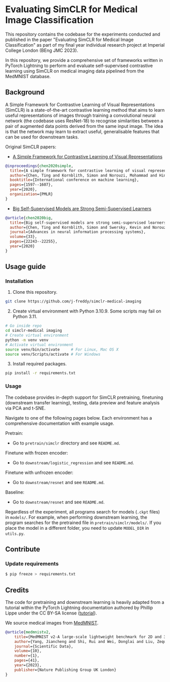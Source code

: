 # Evaluating SimCLR for Medical Image Classification

This repository contains the codebase for the experiments conducted and
published in the paper "Evaluating SimCLR for Medical Image Classification" as
part of my final year individual research project at Imperial College
London (BEng JMC 2023).

In this repository, we provide a comprehensive set of frameworks written in
PyTorch Lightning to perform and evaluate self-supervised contrastive learning
using SimCLR on medical imaging data pipelined from the MedMNIST database.

<!-- Abstract here -->
<!--
> The quick brown fox jumps over the lazy dog! 
-->

## Background

A Simple Framework for Contrastive Learning of Visual Representations (SimCLR)
is a state-of-the-art contrastive learning method that aims to learn useful
representations of images through training a convolutional neural network (the
codebase uses ResNet-18) to recognise similarities between a pair of augmented
data points derived from the same input image. The idea is that the network may
learn to extract useful, generalisable features that can be used for downstream
tasks.

Original SimCLR papers:
- [A Simple Framework for Contrastive Learning of Visual Representations][simclr]
```bibtex
@inproceedings{chen2020simple,
  title={A simple framework for contrastive learning of visual representations},
  author={Chen, Ting and Kornblith, Simon and Norouzi, Mohammad and Hinton, Geoffrey},
  booktitle={International conference on machine learning},
  pages={1597--1607},
  year={2020},
  organization={PMLR}
}
```
- [Big Self-Supervised Models are Strong Semi-Supervised Learners][simclrv2]
```bibtex
@article{chen2020big,
  title={Big self-supervised models are strong semi-supervised learners},
  author={Chen, Ting and Kornblith, Simon and Swersky, Kevin and Norouzi, Mohammad and Hinton, Geoffrey E},
  journal={Advances in neural information processing systems},
  volume={33},
  pages={22243--22255},
  year={2020}
}
```

[simclr]: https://arxiv.org/pdf/2002.05709.pdf
[simclrv2]: https://arxiv.org/pdf/2006.10029.pdf

<!-- Contributions -->
<!--
## Contributions

- how well does a SimCLR setup that works well for natural images transfer to medical images?
- 4 augmentation sequences (list them out)
- lack of data
- unbalanced dataset
- evaluation metrics & representations
-->

## Usage guide

### Installation

1. Clone this repository.
```bash
git clone https://github.com/j-freddy/simclr-medical-imaging
```

2. Create virtual environment with Python 3.10.9. Some scripts may fail on
   Python 3.11.
```bash
# Go inside repo
cd simclr-medical imaging
# Create virtual environment
python -m venv venv
# Activate virtual environment
source venv/bin/activate     # For Linux, Mac OS X
source venv/Scripts/activate # For Windows
```

3. Install required packages.
```bash
pip install -r requirements.txt
```

### Usage

The codebase provides in-depth support for SimCLR pretraining, finetuning
(downstream transfer learning), testing, data preview and feature analysis via
PCA and t-SNE.

Navigate to one of the following pages below. Each environment has a
comprehensive documentation with example usage.

Pretrain:
- Go to `pretrain/simclr` directory and see `README.md`.

Finetune with frozen encoder:
- Go to `downstream/logistic_regression` and see `README.md`.

Finetune with unfrozen encoder:
- Go to `downstream/resnet` and see `README.md`.

Baseline:
- Go to `downstream/resnet` and see `README.md`.

Regardless of the experiment, all programs search for models (`.ckpt` files) in
`models/`. For example, when performing downstream learning, the program
searches for the pretrained file in `pretrain/simclr/models/`. If you place the
model in a different folder, you need to update `MODEL_DIR` in `utils.py`.

## Contribute

### Update requirements

```bash
$ pip freeze > requirements.txt
```

## Credits

The code for pretraining and downstream learning is heavily adapted from a
tutorial within the PyTorch Lightning documentation authored by Phillip Lippe
under the CC BY-SA license ([tutorial][tut]).

[tut]: https://lightning.ai/docs/pytorch/stable/notebooks/course_UvA-DL/13-contrastive-learning.html

We source medical images from [MedMNIST](https://medmnist.com/).

```bibtex
@article{medmnistv2,
    title={MedMNIST v2-A large-scale lightweight benchmark for 2D and 3D biomedical image classification},
    author={Yang, Jiancheng and Shi, Rui and Wei, Donglai and Liu, Zequan and Zhao, Lin and Ke, Bilian and Pfister, Hanspeter and Ni, Bingbing},
    journal={Scientific Data},
    volume={10},
    number={1},
    pages={41},
    year={2023},
    publisher={Nature Publishing Group UK London}
}
```
